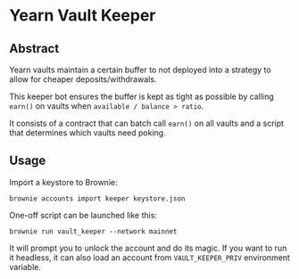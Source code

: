 # Yearn Vault Keeper

## Abstract

Yearn vaults maintain a certain buffer to not deployed into a strategy to allow for cheaper deposits/withdrawals.

This keeper bot ensures the buffer is kept as tight as possible by calling `earn()` on vaults when `available / balance > ratio`.

It consists of a contract that can batch call `earn()` on all vaults and a script that determines which vaults need poking.

## Usage

Import a keystore to Brownie:

```
brownie accounts import keeper keystore.json
```

One-off script can be launched like this:

```
brownie run vault_keeper --network mainnet
```

It will prompt you to unlock the account and do its magic. If you want to run it headless, it can also load an account from `VAULT_KEEPER_PRIV` environment variable.
